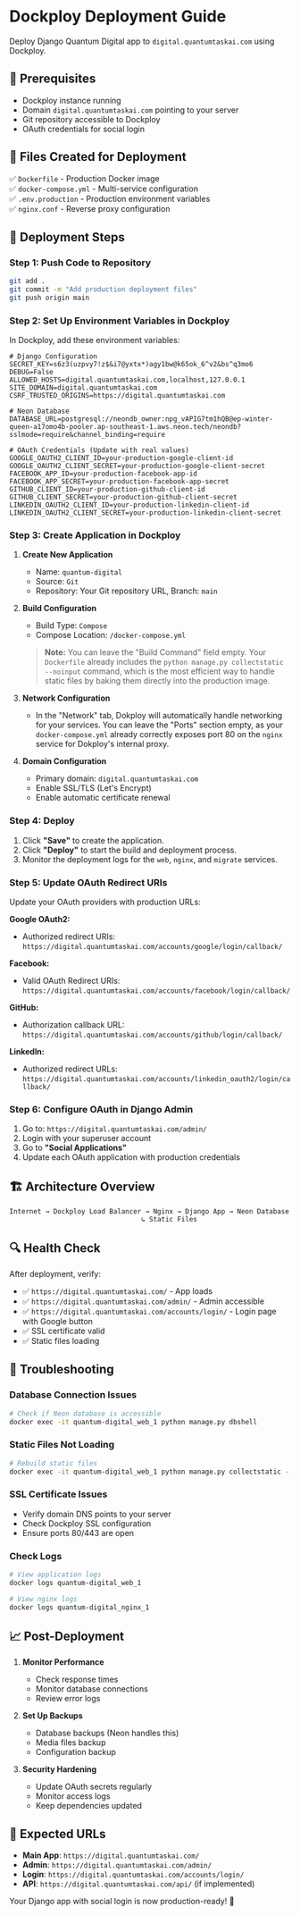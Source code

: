 # Dockploy Deployment Guide

Deploy Django Quantum Digital app to `digital.quantumtaskai.com` using Dockploy.

## 🚀 **Prerequisites**

- Dockploy instance running
- Domain `digital.quantumtaskai.com` pointing to your server
- Git repository accessible to Dockploy
- OAuth credentials for social login

## 📁 **Files Created for Deployment**

✅ `Dockerfile` - Production Docker image  
✅ `docker-compose.yml` - Multi-service configuration  
✅ `.env.production` - Production environment variables  
✅ `nginx.conf` - Reverse proxy configuration  

## 🔧 **Deployment Steps**

### **Step 1: Push Code to Repository**

```bash
git add .
git commit -m "Add production deployment files"
git push origin main
```

### **Step 2: Set Up Environment Variables in Dockploy**

In Dockploy, add these environment variables:

```env
# Django Configuration
SECRET_KEY=s6z3(uzpvy7!z$&i7@yxtx*)agy1bw@k65ok_6^v2&bs^q3mo6
DEBUG=False
ALLOWED_HOSTS=digital.quantumtaskai.com,localhost,127.0.0.1
SITE_DOMAIN=digital.quantumtaskai.com
CSRF_TRUSTED_ORIGINS=https://digital.quantumtaskai.com

# Neon Database
DATABASE_URL=postgresql://neondb_owner:npg_vAPIG7tm1hQB@ep-winter-queen-a17omo4b-pooler.ap-southeast-1.aws.neon.tech/neondb?sslmode=require&channel_binding=require

# OAuth Credentials (Update with real values)
GOOGLE_OAUTH2_CLIENT_ID=your-production-google-client-id
GOOGLE_OAUTH2_CLIENT_SECRET=your-production-google-client-secret
FACEBOOK_APP_ID=your-production-facebook-app-id
FACEBOOK_APP_SECRET=your-production-facebook-app-secret
GITHUB_CLIENT_ID=your-production-github-client-id
GITHUB_CLIENT_SECRET=your-production-github-client-secret
LINKEDIN_OAUTH2_CLIENT_ID=your-production-linkedin-client-id
LINKEDIN_OAUTH2_CLIENT_SECRET=your-production-linkedin-client-secret
```

### **Step 3: Create Application in Dockploy**

1. **Create New Application**
   - Name: `quantum-digital`
   - Source: `Git`
   - Repository: Your Git repository URL, Branch: `main`

2. **Build Configuration**
   - Build Type: `Compose`
   - Compose Location: `/docker-compose.yml`

   > **Note:** You can leave the "Build Command" field empty. Your `Dockerfile` already includes the `python manage.py collectstatic --noinput` command, which is the most efficient way to handle static files by baking them directly into the production image.

3. **Network Configuration**
   - In the "Network" tab, Dokploy will automatically handle networking for your services. You can leave the "Ports" section empty, as your `docker-compose.yml` already correctly exposes port 80 on the `nginx` service for Dokploy's internal proxy.

3. **Domain Configuration**
   - Primary domain: `digital.quantumtaskai.com`
   - Enable SSL/TLS (Let's Encrypt)
   - Enable automatic certificate renewal

### **Step 4: Deploy**

1. Click **"Save"** to create the application.
2. Click **"Deploy"** to start the build and deployment process.
3. Monitor the deployment logs for the `web`, `nginx`, and `migrate` services.

### **Step 5: Update OAuth Redirect URIs**

Update your OAuth providers with production URLs:

**Google OAuth2:**
- Authorized redirect URIs: `https://digital.quantumtaskai.com/accounts/google/login/callback/`

**Facebook:**
- Valid OAuth Redirect URIs: `https://digital.quantumtaskai.com/accounts/facebook/login/callback/`

**GitHub:**
- Authorization callback URL: `https://digital.quantumtaskai.com/accounts/github/login/callback/`

**LinkedIn:**
- Authorized redirect URLs: `https://digital.quantumtaskai.com/accounts/linkedin_oauth2/login/callback/`

### **Step 6: Configure OAuth in Django Admin**

1. Go to: `https://digital.quantumtaskai.com/admin/`
2. Login with your superuser account
3. Go to **"Social Applications"**
4. Update each OAuth application with production credentials

## 🏗️ **Architecture Overview**

```
Internet → Dockploy Load Balancer → Nginx → Django App → Neon Database
                                 ↳ Static Files
```

## 🔍 **Health Check**

After deployment, verify:

- ✅ `https://digital.quantumtaskai.com/` - App loads
- ✅ `https://digital.quantumtaskai.com/admin/` - Admin accessible
- ✅ `https://digital.quantumtaskai.com/accounts/login/` - Login page with Google button
- ✅ SSL certificate valid
- ✅ Static files loading

## 🐛 **Troubleshooting**

### **Database Connection Issues**
```bash
# Check if Neon database is accessible
docker exec -it quantum-digital_web_1 python manage.py dbshell
```

### **Static Files Not Loading**
```bash
# Rebuild static files
docker exec -it quantum-digital_web_1 python manage.py collectstatic --noinput
```

### **SSL Certificate Issues**
- Verify domain DNS points to your server
- Check Dockploy SSL configuration
- Ensure ports 80/443 are open

### **Check Logs**
```bash
# View application logs
docker logs quantum-digital_web_1

# View nginx logs
docker logs quantum-digital_nginx_1
```

## 📈 **Post-Deployment**

1. **Monitor Performance**
   - Check response times
   - Monitor database connections
   - Review error logs

2. **Set Up Backups**
   - Database backups (Neon handles this)
   - Media files backup
   - Configuration backup

3. **Security Hardening**
   - Update OAuth secrets regularly
   - Monitor access logs
   - Keep dependencies updated

## 🎯 **Expected URLs**

- **Main App**: `https://digital.quantumtaskai.com/`
- **Admin**: `https://digital.quantumtaskai.com/admin/`
- **Login**: `https://digital.quantumtaskai.com/accounts/login/`
- **API**: `https://digital.quantumtaskai.com/api/` (if implemented)

Your Django app with social login is now production-ready! 🚀
